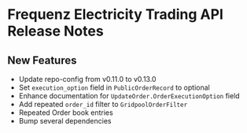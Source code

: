 # Frequenz Electricity Trading API Release Notes

## New Features

- Update repo-config from v0.11.0 to v0.13.0
- Set `execution_option` field in `PublicOrderRecord` to optional
- Enhance documentation for `UpdateOrder.OrderExecutionOption` field
- Add repeated `order_id` filter to `GridpoolOrderFilter`
- Repeated Order book entries
- Bump several dependencies

